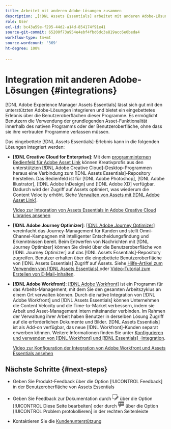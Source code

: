 ```yaml
---
title: Arbeitet mit anderen Adobe-Lösungen zusammen
description: „[!DNL Assets Essentials] arbeitet mit anderen Adobe-Lösungen zusammen und bietet ein eingebettetes Erlebnis innerhalb des nativen Programms.“
role: User
exl-id: bc43a59e-f295-44d2-a14d-854174f91e41
source-git-commit: 65200f73a954e4ebf4fbd6dc3a819acc6e0beda4
workflow-type: tm+mt
source-wordcount: '369'
ht-degree: 100%

---
```


# Integration mit anderen Adobe-Lösungen {#integrations}

[!DNL Adobe Experience Manager Assets Essentials] lässt sich gut mit den unterstützten Adobe-Lösungen integrieren und bietet ein eingebettetes Erlebnis über die Benutzeroberflächen dieser Programme. Es ermöglicht Benutzern die Verwendung der grundlegenden Asset-Funktionalität innerhalb des nativen Programms oder der Benutzeroberfläche, ohne dass sie ihre vertrauten Programme verlassen müssen.

Das eingebettete [!DNL Assets Essentials]-Erlebnis kann in die folgenden Lösungen integriert werden:

* **[!DNL Creative Cloud for Enterprise]**: Mit dem [programminternen Bedienfeld für Adobe Asset Link](https://www.adobe.com/de/creativecloud/business/enterprise/adobe-asset-link.html) können Kreativprofis aus den unterstützten [!DNL Adobe Creative Cloud]-Desktop-Programmen heraus eine Verbindung zum [!DNL Assets Essentials]-Repository herstellen. Das Bedienfeld ist für [!DNL Adobe Photoshop], [!DNL Adobe Illustrator], [!DNL Adobe InDesign] und [!DNL Adobe XD] verfügbar. Dadurch wird der Zugriff auf Assets optimiert, was wiederum die Content Velocity erhöht. Siehe [Verwalten von Assets mit  [!DNL Adobe Asset Link]](https://helpx.adobe.com/de/enterprise/using/manage-assets-using-adobe-asset-link.html).

  [Video zur Integration von Assets Essentials in Adobe Creative Cloud Libraries ansehen](https://experienceleague.adobe.com/docs/experience-manager-learn/assets-essentials/creative-cloud.html?lang=de)

* **[!DNL Adobe Journey Optimizer]**: [[!DNL Adobe Journey Optimizer]](https://business.adobe.com/de/products/journey-optimizer/adobe-journey-optimizer.html) vereinfacht das Journey-Management für Kunden und stellt Omni-Channel-Kampagnen mit intelligenter Entscheidungsfindung und Erkenntnissen bereit. Beim Entwerfen von Nachrichten mit [!DNL Journey Optimizer] können Sie direkt über die Benutzeroberfläche von [!DNL Journey Optimizer] auf das [!DNL Assets Essentials]-Repository zugreifen. Benutzer erhalten über die eingebettete Benutzeroberfläche von [!DNL Assets Essentials] Zugriff auf Assets. Siehe [Hilfe-Artikel zum Verwenden von  [!DNL Assets Essentials] ](https://experienceleague.adobe.com/docs/journey-optimizer/using/create-messages/assets-essentials.html?lang=de) oder [Video-Tutorial zum Erstellen von E-Mail-Inhalten](https://experienceleague.adobe.com/docs/journey-optimizer-learn/tutorials/create-messages/create-email-content-with-the-message-editor.html?lang=de).

* **[!DNL Adobe Workfront]**: [[!DNL Adobe Workfront]](https://www.workfront.com/) ist ein Programm für das Arbeits-Management, mit dem Sie den gesamten Arbeitszyklus an einem Ort verwalten können. Durch die native Integration von [!DNL Adobe Workfront] und [!DNL Assets Essentials] können Unternehmen die Content Velocity und die Time-to-Market verbessern, indem sie Arbeit und Asset-Management intern miteinander verbinden. Im Rahmen der Verwaltung ihrer Arbeit haben Benutzer in derselben Lösung Zugriff auf die erforderlichen Dokumente und Bilder. [!DNL Assets Essentials] ist als Add-on verfügbar, das neue [!DNL Workfront]-Kunden separat erwerben können. Weitere Informationen finden Sie unter [Konfigurieren und verwenden von [!DNL Workfront] und [!DNL Essentials] -Integration](https://one.workfront.com/s/document-item?bundleId=the-new-workfront-experience&amp;topicId=Content%2FDocuments%2FAdobe_Workfront_for_Experience_Manager_Assets_Essentials%2F_workfront-for-aem-asset-essentials.htm).

  [Video zur Konfiguration der Integration von Adobe Workfront und Assets Essentials ansehen](https://experienceleague.adobe.com/docs/experience-manager-learn/assets-essentials/workfront/configure.html?lang=de)

## Nächste Schritte {#next-steps}

* Geben Sie Produkt-Feedback über die Option [!UICONTROL Feedback] in der Benutzeroberfläche von Assets Essentials

* Geben Sie Feedback zur Dokumentation durch ![Bearbeiten der Seite](assets/do-not-localize/edit-page.png) über die Option [!UICONTROL Diese Seite bearbeiten] oder durch ![Erstellen eines GitHub-Themas](assets/do-not-localize/github-issue.png) über die Option [!UICONTROL Problem protokollieren] in der rechten Seitenleiste

* Kontaktieren Sie die [Kundenunterstützung](https://experienceleague.adobe.com/?support-solution=General&amp;lang=de#support)

<!-- TBD: Hiding this link till GA. Do not even include the beta mention as discussed with Greg. Beta is done with customers selected by the Accounts team. It is not an open Beta program. At GA, document this.

* **[[!DNL Creative Cloud Libraries]**: This integration will be made available in the future.

* **[[!DNL Adobe Studio]]**: This integration will be made available in the future.
-->
